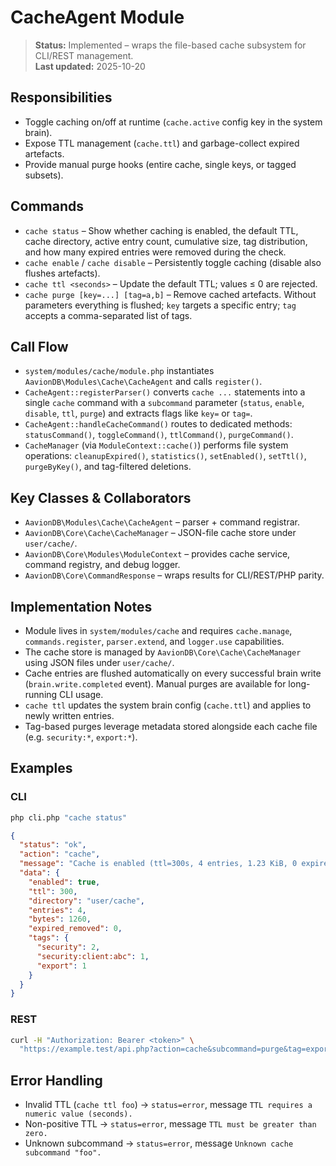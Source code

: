 # CacheAgent Module

> **Status:** Implemented – wraps the file-based cache subsystem for CLI/REST management.  
> **Last updated:** 2025-10-20

## Responsibilities
- Toggle caching on/off at runtime (`cache.active` config key in the system brain).
- Expose TTL management (`cache.ttl`) and garbage-collect expired artefacts.
- Provide manual purge hooks (entire cache, single keys, or tagged subsets).

## Commands
- `cache status` – Show whether caching is enabled, the default TTL, cache directory, active entry count, cumulative size, tag distribution, and how many expired entries were removed during the check.
- `cache enable` / `cache disable` – Persistently toggle caching (disable also flushes artefacts).
- `cache ttl <seconds>` – Update the default TTL; values ≤ 0 are rejected.
- `cache purge [key=...] [tag=a,b]` – Remove cached artefacts. Without parameters everything is flushed; `key` targets a specific entry; `tag` accepts a comma-separated list of tags.

## Call Flow
- `system/modules/cache/module.php` instantiates `AavionDB\Modules\Cache\CacheAgent` and calls `register()`.  
- `CacheAgent::registerParser()` converts `cache ...` statements into a single `cache` command with a `subcommand` parameter (`status`, `enable`, `disable`, `ttl`, `purge`) and extracts flags like `key=` or `tag=`.  
- `CacheAgent::handleCacheCommand()` routes to dedicated methods: `statusCommand()`, `toggleCommand()`, `ttlCommand()`, `purgeCommand()`.  
- `CacheManager` (via `ModuleContext::cache()`) performs file system operations: `cleanupExpired()`, `statistics()`, `setEnabled()`, `setTtl()`, `purgeByKey()`, and tag-filtered deletions.

## Key Classes & Collaborators
- `AavionDB\Modules\Cache\CacheAgent` – parser + command registrar.  
- `AavionDB\Core\Cache\CacheManager` – JSON-file cache store under `user/cache/`.  
- `AavionDB\Core\Modules\ModuleContext` – provides cache service, command registry, and debug logger.  
- `AavionDB\Core\CommandResponse` – wraps results for CLI/REST/PHP parity.

## Implementation Notes
- Module lives in `system/modules/cache` and requires `cache.manage`, `commands.register`, `parser.extend`, and `logger.use` capabilities.
- The cache store is managed by `AavionDB\Core\Cache\CacheManager` using JSON files under `user/cache/`.
- Cache entries are flushed automatically on every successful brain write (`brain.write.completed` event). Manual purges are available for long-running CLI usage.
- `cache ttl` updates the system brain config (`cache.ttl`) and applies to newly written entries.
- Tag-based purges leverage metadata stored alongside each cache file (e.g. `security:*`, `export:*`).

## Examples

### CLI
```bash
php cli.php "cache status"
```
```json
{
  "status": "ok",
  "action": "cache",
  "message": "Cache is enabled (ttl=300s, 4 entries, 1.23 KiB, 0 expired removed).",
  "data": {
    "enabled": true,
    "ttl": 300,
    "directory": "user/cache",
    "entries": 4,
    "bytes": 1260,
    "expired_removed": 0,
    "tags": {
      "security": 2,
      "security:client:abc": 1,
      "export": 1
    }
  }
}
```

### REST
```bash
curl -H "Authorization: Bearer <token>" \
  "https://example.test/api.php?action=cache&subcommand=purge&tag=export"
```

## Error Handling
- Invalid TTL (`cache ttl foo`) → `status=error`, message `TTL requires a numeric value (seconds).`
- Non-positive TTL → `status=error`, message `TTL must be greater than zero.`
- Unknown subcommand → `status=error`, message `Unknown cache subcommand "foo".`
